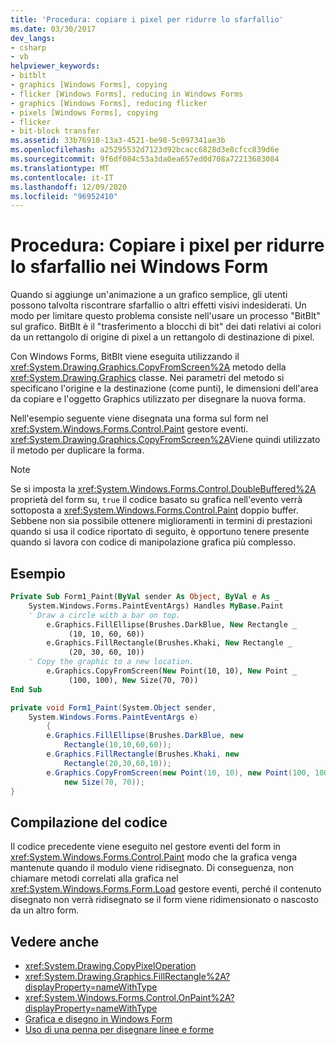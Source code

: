 ```yaml
---
title: 'Procedura: copiare i pixel per ridurre lo sfarfallio'
ms.date: 03/30/2017
dev_langs:
- csharp
- vb
helpviewer_keywords:
- bitblt
- graphics [Windows Forms], copying
- flicker [Windows Forms], reducing in Windows Forms
- graphics [Windows Forms], reducing flicker
- pixels [Windows Forms], copying
- flicker
- bit-block transfer
ms.assetid: 33b76910-13a3-4521-be98-5c097341ae3b
ms.openlocfilehash: a25295532d7123d92bcacc6828d3e8cfcc839d6e
ms.sourcegitcommit: 9f6df084c53a3da0ea657ed0d708a72213683084
ms.translationtype: MT
ms.contentlocale: it-IT
ms.lasthandoff: 12/09/2020
ms.locfileid: "96952410"
---
```

# <a name="how-to-copy-pixels-for-reducing-flicker-in-windows-forms"></a>Procedura: Copiare i pixel per ridurre lo sfarfallio nei Windows Form
Quando si aggiunge un'animazione a un grafico semplice, gli utenti possono talvolta riscontrare sfarfallio o altri effetti visivi indesiderati. Un modo per limitare questo problema consiste nell'usare un processo "BitBlt" sul grafico. BitBlt è il "trasferimento a blocchi di bit" dei dati relativi ai colori da un rettangolo di origine di pixel a un rettangolo di destinazione di pixel.  
  
 Con Windows Forms, BitBlt viene eseguita utilizzando il <xref:System.Drawing.Graphics.CopyFromScreen%2A> metodo della <xref:System.Drawing.Graphics> classe. Nei parametri del metodo si specificano l'origine e la destinazione (come punti), le dimensioni dell'area da copiare e l'oggetto Graphics utilizzato per disegnare la nuova forma.  
  
 Nell'esempio seguente viene disegnata una forma sul form nel <xref:System.Windows.Forms.Control.Paint> gestore eventi. <xref:System.Drawing.Graphics.CopyFromScreen%2A>Viene quindi utilizzato il metodo per duplicare la forma.  
  
> [!NOTE]
> Se si imposta la <xref:System.Windows.Forms.Control.DoubleBuffered%2A> proprietà del form su, `true` il codice basato su grafica nell'evento verrà sottoposta a <xref:System.Windows.Forms.Control.Paint> doppio buffer. Sebbene non sia possibile ottenere miglioramenti in termini di prestazioni quando si usa il codice riportato di seguito, è opportuno tenere presente quando si lavora con codice di manipolazione grafica più complesso.  
  
## <a name="example"></a>Esempio  
  
```vb  
Private Sub Form1_Paint(ByVal sender As Object, ByVal e As _  
    System.Windows.Forms.PaintEventArgs) Handles MyBase.Paint  
    ' Draw a circle with a bar on top.  
        e.Graphics.FillEllipse(Brushes.DarkBlue, New Rectangle _  
             (10, 10, 60, 60))  
        e.Graphics.FillRectangle(Brushes.Khaki, New Rectangle _  
             (20, 30, 60, 10))  
    ' Copy the graphic to a new location.  
        e.Graphics.CopyFromScreen(New Point(10, 10), New Point _  
             (100, 100), New Size(70, 70))  
End Sub  
```  
  
```csharp  
private void Form1_Paint(System.Object sender,  
    System.Windows.Forms.PaintEventArgs e)  
        {  
        e.Graphics.FillEllipse(Brushes.DarkBlue, new  
            Rectangle(10,10,60,60));  
        e.Graphics.FillRectangle(Brushes.Khaki, new  
            Rectangle(20,30,60,10));  
        e.Graphics.CopyFromScreen(new Point(10, 10), new Point(100, 100),
            new Size(70, 70));  
}  
```  
  
## <a name="compiling-the-code"></a>Compilazione del codice  
 Il codice precedente viene eseguito nel gestore eventi del form in <xref:System.Windows.Forms.Control.Paint> modo che la grafica venga mantenute quando il modulo viene ridisegnato. Di conseguenza, non chiamare metodi correlati alla grafica nel <xref:System.Windows.Forms.Form.Load> gestore eventi, perché il contenuto disegnato non verrà ridisegnato se il form viene ridimensionato o nascosto da un altro form.  
  
## <a name="see-also"></a>Vedere anche

- <xref:System.Drawing.CopyPixelOperation>
- <xref:System.Drawing.Graphics.FillRectangle%2A?displayProperty=nameWithType>
- <xref:System.Windows.Forms.Control.OnPaint%2A?displayProperty=nameWithType>
- [Grafica e disegno in Windows Form](graphics-and-drawing-in-windows-forms.md)
- [Uso di una penna per disegnare linee e forme](using-a-pen-to-draw-lines-and-shapes.md)
